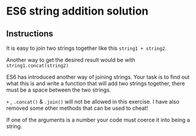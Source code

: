 # ES6 string addition solution

## Instructions

It is easy to join two strings together like this ```string1 + string2```.

Another way to get the desired result would be with ```string1.concat(string2)```

ES6 has introduced another way of joining strings. Your task is to find out what this is and write a function that will add two strings together, there must be a space between the two strings.

```+``` , ```.concat()``` & ```.join()``` will not be allowed in this exercise. I have also removed some other methods that can be used to cheat!

If one of the arguments is a number your code must coerce it into being a string.

